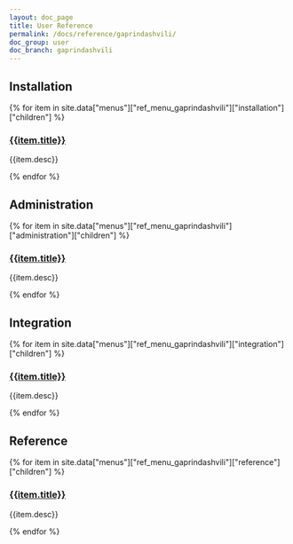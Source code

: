 ```yaml
---
layout: doc_page
title: User Reference
permalink: /docs/reference/gaprindashvili/
doc_group: user
doc_branch: gaprindashvili
---
```


## Installation

{% for item in site.data["menus"]["ref_menu_gaprindashvili"]["installation"]["children"] %}
### [{{item.title}}]({{item.path}})
{{item.desc}}

{% endfor %}

## Administration

{% for item in site.data["menus"]["ref_menu_gaprindashvili"]["administration"]["children"] %}
### [{{item.title}}]({{item.path}})
{{item.desc}}

{% endfor %}

## Integration

{% for item in site.data["menus"]["ref_menu_gaprindashvili"]["integration"]["children"] %}
### [{{item.title}}]({{item.path}})
{{item.desc}}

{% endfor %}


## Reference

{% for item in site.data["menus"]["ref_menu_gaprindashvili"]["reference"]["children"] %}
### [{{item.title}}]({{item.path}})
{{item.desc}}

{% endfor %}
